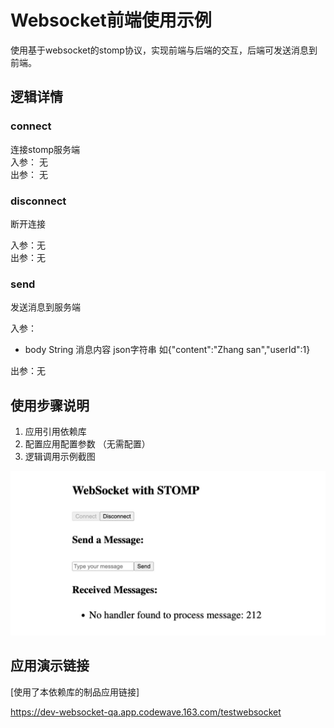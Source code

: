 # Websocket前端使用示例

使用基于websocket的stomp协议，实现前端与后端的交互，后端可发送消息到前端。


## 逻辑详情

### connect

连接stomp服务端    
入参： 无  
出参： 无

### disconnect

断开连接

入参：无  
出参：无 

### send

发送消息到服务端

入参：  
* body String 消息内容 json字符串 如{"content":"Zhang san","userId":1}

出参：无


## 使用步骤说明

1.  应用引用依赖库
2.  配置应用配置参数 （无需配置）
3. 逻辑调用示例截图

![Snipaste_2024-09-22_20-57-56.jpg](Snipaste_2024-09-22_20-57-56.jpg)

## 应用演示链接

[使用了本依赖库的制品应用链接]

https://dev-websocket-qa.app.codewave.163.com/testwebsocket